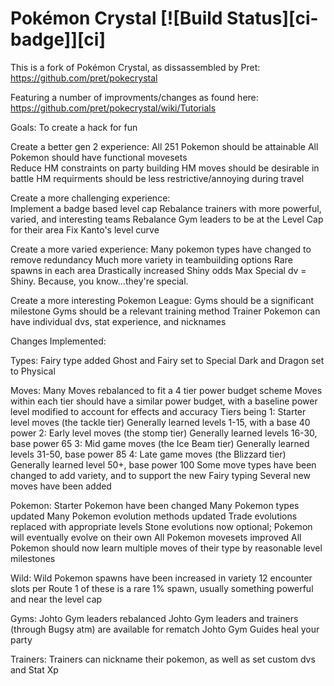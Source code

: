 # Pokémon Crystal [![Build Status][ci-badge]][ci]

This is a fork of Pokémon Crystal, as dissassembled by Pret:
https://github.com/pret/pokecrystal

Featuring a number of improvments/changes as found here:
https://github.com/pret/pokecrystal/wiki/Tutorials

Goals:
  To create a hack for fun

  Create a better gen 2 experience:
    All 251 Pokemon should be attainable
    All Pokemon should have functional movesets    
    Reduce HM constraints on party building
      HM moves should be desirable in battle
      HM requirments should be less restrictive/annoying during travel

  Create a more challenging experience:  
    Implement a badge based level cap
    Rebalance trainers with more powerful, varied, and interesting teams
    Rebalance Gym leaders to be at the Level Cap for their area
    Fix Kanto's level curve

  Create a more varied experience:
    Many pokemon types have changed to remove redundancy
    Much more variety in teambuilding options
    Rare spawns in each area
    Drastically increased Shiny odds
      Max Special dv = Shiny. Because, you know...they're special.

  Create a more interesting Pokemon League:
    Gyms should be a significant milestone
    Gyms should be a relevant training method
    Trainer Pokemon can have individual dvs, stat experience, and nicknames

  
  

Changes Implemented:  

  Types:
    Fairy type added
    Ghost and Fairy set to Special
    Dark and Dragon set to Physical

  Moves:
    Many Moves rebalanced to fit a 4 tier power budget scheme
      Moves within each tier should have a similar power budget, with a baseline power level modified to account for effects and accuracy
      Tiers being
        1: Starter level moves (the tackle tier)
            Generally learned levels 1-15, with a base 40 power
        2: Early level moves (the stomp tier)
          Generally learned levels 16-30, base power 65
        3: Mid game moves (the Ice Beam tier)
          Generally learned levels 31-50, base power 85
        4: Late game moves (the Blizzard tier)
          Generally learned level 50+, base power 100
    Some move types have been changed to add variety, and to support the new Fairy typing 
    Several new moves have been added
      

  Pokemon:
    Starter Pokemon have been changed
    Many Pokemon types updated
    Many Pokemon evolution methods updated
      Trade evolutions replaced with appropriate levels
      Stone evolutions now optional; Pokemon will eventually evolve on their own
    All Pokemon movesets improved
      All Pokemon should now learn multiple moves of their type by reasonable level milestones
      
  Wild:
    Wild Pokemon spawns have been increased in variety
      12 encounter slots per Route
      1 of these is a rare 1% spawn, usually something powerful and near the level cap

  Gyms:
    Johto Gym leaders rebalanced 
    Johto Gym leaders and trainers (through Bugsy atm) are available for rematch
    Johto Gym Guides heal your party

  Trainers:
    Trainers can nickname their pokemon, as well as set custom dvs and Stat Xp
